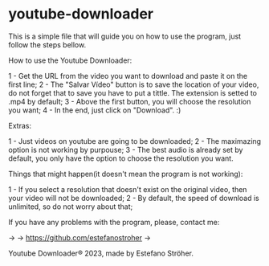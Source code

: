 # youtube-downloader

This is a simple file that will guide you on how to use the program, just follow the steps bellow.

How to use the Youtube Downloader:

1 - Get the URL from the video you want to download and paste it on the first line;
2 - The "Salvar Vídeo" button is to save the location of your video, do not forget that to save you have to put a tittle. The extension is setted to .mp4 by default;
3 - Above the first button, you will choose the resolution you want;
4 - In the end, just click on "Download". :)

Extras:

1 - Just videos on youtube are going to be downloaded;
2 - The maximazing option is not working by purpouse;
3 - The best audio is already set by default, you only have the option to choose the resolution you want.

Things that might happen(it doesn't mean the program is not working):

1 - If you select a resolution that doesn't exist on the original video, then your video will not be downloaded;
2 - By default, the speed of download is unlimited, so do not worry about that;

If you have any problems with the program, please, contact me:
 
->
-> https://github.com/estefanostroher
->

Youtube Downloader® 2023, made by Estefano Ströher.
